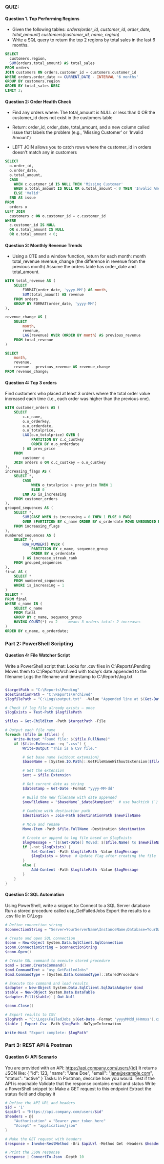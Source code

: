 ### QUIZ: 
#### Question 1. Top Performing Regions
- Given the following tables: 
    *orders(order_id, customer_id, order_date, total_amount)*
    *customers(customer_id, name, region)*
 - Write a SQL query to return the top 2 regions by total sales in the last 6 months.
```sql
SELECT 
  customers.region,
  SUM(orders.total_amount) AS total_sales
FROM orders
JOIN customers ON orders.customer_id = customers.customer_id
WHERE orders.order_date >= CURRENT_DATE - INTERVAL '6 months'
GROUP BY customers.region
ORDER BY total_sales DESC
LIMIT 2;
```

#### Question 2: Order Health Check
- Find any orders where: The total_amount is NULL or less than 0 OR the customer_id does not exist in the customers table

- Return: order_id, order_date, total_amount, and a new column called issue that labels the problem (e.g., 'Missing Customer' or 'Invalid Amount')

- LEFT JOIN allows you to catch rows where the customer_id in orders doesn't match any in customers

```sql
SELECT 
  o.order_id, 
  o.order_date, 
  o.total_amount,
  CASE 
    WHEN c.customer_id IS NULL THEN 'Missing Customer'
    WHEN o.total_amount IS NULL OR o.total_amount < 0 THEN 'Invalid Amount'
    ELSE 'Valid'
  END AS issue
FROM 
  orders o
LEFT JOIN 
  customers c ON o.customer_id = c.customer_id
WHERE 
  c.customer_id IS NULL 
  OR o.total_amount IS NULL 
  OR o.total_amount < 0;

```

#### Question 3: Monthly Revenue Trends
- Using a CTE and a window function, return for each month:
month
total_revenue
revenue_change (the difference in revenue from the previous month)
Assume the orders table has order_date and total_amount.

```sql
WITH total_revenue AS (
    SELECT 
        FORMAT(order_date, 'yyyy-MM') AS month, 
        SUM(total_amount) AS revenue
    FROM orders
    GROUP BY FORMAT(order_date, 'yyyy-MM')
),

revenue_change AS (
    SELECT 
        month, 
        revenue, 
        LAG(revenue) OVER (ORDER BY month) AS previous_revenue
    FROM total_revenue
)

SELECT 
    month, 
    revenue, 
    revenue - previous_revenue AS revenue_change
FROM revenue_change;

```

#### Question 4: Top 3 orders
Find customers who placed at least 3 orders where the total order value increased each time (i.e., each order was higher than the previous one).

```sql
WITH customer_orders AS (
    SELECT
        c.c_name,
        o.o_orderkey,
        o.o_orderdate,
        o.o_totalprice,
        LAG(o.o_totalprice) OVER (
            PARTITION BY c.c_custkey
            ORDER BY o.o_orderdate
        ) AS prev_price
    FROM
        customer c
    JOIN orders o ON c.c_custkey = o.o_custkey
),
increasing_flags AS (
    SELECT *,
        CASE
            WHEN o_totalprice > prev_price THEN 1
            ELSE 0
        END AS is_increasing
    FROM customer_orders
),
grouped_sequences AS (
    SELECT *,
        SUM(CASE WHEN is_increasing = 0 THEN 1 ELSE 0 END)
        OVER (PARTITION BY c_name ORDER BY o_orderdate ROWS UNBOUNDED PRECEDING) AS sequence_group
    FROM increasing_flags
),
numbered_sequences AS (
    SELECT *,
        ROW_NUMBER() OVER (
            PARTITION BY c_name, sequence_group
            ORDER BY o_orderdate
        ) AS increase_streak_rank
    FROM grouped_sequences
),
final AS (
    SELECT *
    FROM numbered_sequences
    WHERE is_increasing = 1
)
SELECT *
FROM final
WHERE c_name IN (
    SELECT c_name
    FROM final
    GROUP BY c_name, sequence_group
    HAVING COUNT(*) >= 2  -- means 3 orders total: 2 increases
)
ORDER BY c_name, o_orderdate;
```

### Part 2: PowerShell Scripting

#### Question 4: File Watcher Script
Write a PowerShell script that:
Looks for .csv files in C:\Reports\Pending
Moves them to C:\Reports\Archived with today’s date appended to the filename
Logs the filename and timestamp to C:\Reports\log.txt
```powershell

$targetPath = "C:\Reports\Pending"
$destinationPath = "C:\Reports\Archived"
$logfilePath = "C:\Logs\output.txt"  -Value "Appended line at $(Get-Date)"

# Check if log file already exists — once
$logExists = Test-Path $logfilePath

$files = Get-ChildItem -Path $targetPath -File

# Output each file name
foreach ($file in $files) {
    Write-Output "Found file: $($file.FullName)"
    if ($file.Extension -eq ".csv") {
        Write-Output "This is a CSV file."

        # Get base name (without extension)
        $baseName = [System.IO.Path]::GetFileNameWithoutExtension($file.Name)

        # Get the extension
        $ext = $file.Extension

        # Get current date as string
        $dateStamp = Get-Date -Format "yyyy-MM-dd"

        # Build the new filename with date appended
        $newFileName = "$baseName`_$dateStamp$ext"  # use backtick (`) to escape underscore
        
        # Combine with destination path
        $destination = Join-Path $destinationPath $newFileName

        # Move and rename
        Move-Item -Path $file.FullName -Destination $destination

        # Create or append to log file based on $logExists
        $logMessage = "[$(Get-Date)] Moved: $($file.Name) to $newFileName"
        if (-not $logExists) {
            Set-Content -Path $logfilePath -Value $logMessage
            $logExists = $true  # Update flag after creating the file
        }
        else {
            Add-Content -Path $logfilePath -Value $logMessage
        }
    }
}
```


#### Question 5: SQL Automation
Using PowerShell, write a snippet to:
Connect to a SQL Server database
Run a stored procedure called usp_GetFailedJobs
Export the results to a .csv file in C:\Logs
```powershell
# Define connection string
$connectionString = "Server=YourServerName\InstanceName;Database=YourDatabaseName;User ID=YourUsername;Password=YourPassword;"

# Create and open SQL connection
$conn = New-Object System.Data.SqlClient.SqlConnection
$conn.ConnectionString = $connectionString
$conn.Open()

# Create SQL command to execute stored procedure
$cmd = $conn.CreateCommand()
$cmd.CommandText = "usp_GetFailedJobs"
$cmd.CommandType = [System.Data.CommandType]::StoredProcedure

# Execute the command and load results
$adapter = New-Object System.Data.SqlClient.SqlDataAdapter $cmd
$table = New-Object System.Data.DataTable
$adapter.Fill($table) | Out-Null

$conn.Close()

# Export results to CSV
$logPath = "C:\Logs\FailedJobs_$(Get-Date -Format 'yyyyMMdd_HHmmss').csv"
$table | Export-Csv -Path $logPath -NoTypeInformation

Write-Host "Export complete: $logPath"
```

### Part 3: REST API & Postman

#### Question 6: API Scenario
You are provided with an API: https://api.company.com/users/{id}
It returns JSON like:
{
  "id": 123,
  "name": "Jane Doe",
  "email": "jane@example.com",
  "status": "active"
}
Tasks:
In Postman, describe how you would:
Test if the API is reachable
Validate that the response contains email and status
Write a PowerShell snippet to:
Make a GET request to this endpoint
Extract the status field and display it

```powershell
# Define the API URL and headers
$id = '1'
$apiUrl = "https://api.company.com/users/$id"
$headers = @{
    "Authorization" = "Bearer your_token_here"
    "Accept" = "application/json"
}

# Make the GET request with headers
$response = Invoke-RestMethod -Uri $apiUrl -Method Get -Headers $headers

# Print the JSON response
$response | ConvertTo-Json -Depth 10

```